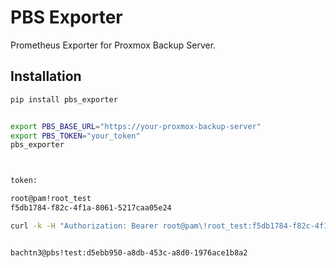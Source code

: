 # PBS Exporter

Prometheus Exporter for Proxmox Backup Server.

## Installation

```bash
pip install pbs_exporter


export PBS_BASE_URL="https://your-proxmox-backup-server"
export PBS_TOKEN="your_token"
pbs_exporter



token:

root@pam!root_test
f5db1784-f82c-4f1a-8061-5217caa05e24

curl -k -H "Authorization: Bearer root@pam\!root_test:f5db1784-f82c-4f1a-8061-5217caa05e24" https://10.10.10.141:8007/api2/json/admin/datastore


bachtn3@pbs!test:d5ebb950-a8db-453c-a8d0-1976ace1b8a2